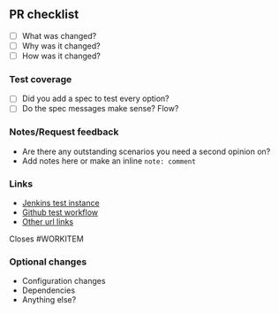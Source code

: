 ## PR checklist

- [ ] What was changed?
- [ ] Why was it changed?
- [ ] How was it changed?

### Test coverage
- [ ] Did you add a spec to test every option?
- [ ] Do the spec messages make sense? Flow?

###  Notes/Request feedback
- Are there any outstanding scenarios you need a second opinion on?
- Add notes here or make an inline `note: comment`

### Links
- [Jenkins test instance](url)
- [Github test workflow](url) 
- [Other url links](url)

Closes #WORKITEM

### Optional changes
- Configuration changes
- Dependencies
- Anything else?
